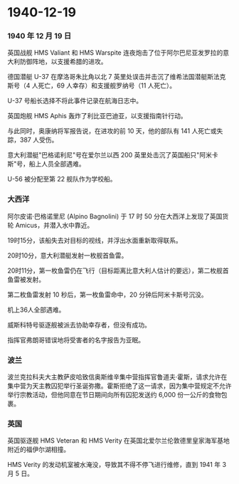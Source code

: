# 1940-12-19

### 1940 年 12 月 19 日

英国战舰 HMS Valiant 和 HMS Warspite
连夜炮击了位于阿尔巴尼亚发罗拉的意大利防御阵地，以支援希腊的进攻。

德国潜艇 U-37 在摩洛哥朱比角以北 7
英里处误击并击沉了维希法国潜艇斯法克斯号（4 人死亡，69
人幸存）和支援舰罗纳号（11 人死亡）。

U-37 号船长选择不将此事件记录在航海日志中。

英国炮舰 HMS Aphis 轰炸了利比亚巴迪亚，以支援指南针行动。

与此同时，奥康纳将军报告说，在进攻的前 10 天，他的部队有 141
人死亡或失踪，387 人受伤。

意大利潜艇"巴格诺利尼"号在爱尔兰以西 200
英里处击沉了英国船只"阿米卡斯"号，船上人员全部遇难。

U-56 被分配至第 22 舰队作为学校船。

### 大西洋

阿尔皮诺·巴格诺里尼 (Alpino Bagnolini) 于 17 时 50
分在大西洋上发现了英国货轮 Amicus，并潜入水中靠近。

19时15分，该船失去对目标的视线，并浮出水面重新取得联系。

20时10分，意大利潜艇发射一枚舰首鱼雷。

20时11分，第一枚鱼雷仍在飞行（目标距离比意大利人估计的要远），第二枚舰首鱼雷被发射。

第二枚鱼雷发射 10 秒后，第一枚鱼雷命中，20 分钟后阿米卡斯号沉没。

机上36人全部遇难。

威斯科特号驱逐舰被派去协助幸存者，但没有成功。

指挥官弗朗哥错误地将受害者的名字报告为亚眠。

### 波兰

波兰克拉科夫大主教萨皮哈致信奥斯维辛集中营指挥官鲁道夫·霍斯，请求允许在集中营为天主教囚犯举行圣诞弥撒。霍斯拒绝了这一请求，因为集中营规定不允许举行宗教活动，但他同意在节日期间向所有囚犯发送约
6,000 份一公斤的食物包裹。

### 英国

英国驱逐舰 HMS Veteran 和 HMS Verity
在英国北爱尔兰伦敦德里皇家海军基地附近的福伊尔湖相撞。

HMS Verity 的发动机室被水淹没，导致其不得不停飞进行维修，直到 1941 年 3
月 5 日。
